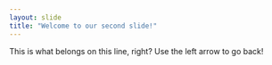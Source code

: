 ```yaml
---
layout: slide
title: "Welcome to our second slide!"
---
```

This is what belongs on this line, right?
Use the left arrow to go back!
